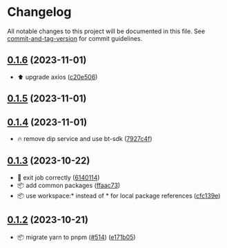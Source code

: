 # Changelog

All notable changes to this project will be documented in this file. See [commit-and-tag-version](https://github.com/absolute-version/commit-and-tag-version) for commit guidelines.

## [0.1.6](https://github.com/demokratie-live/democracy-development/compare/import-plenary-minutes@v0.1.5...import-plenary-minutes@v0.1.6) (2023-11-01)


* ⬆️ upgrade axios ([c20e506](https://github.com/demokratie-live/democracy-development/commit/c20e5065941172d6b4876b3927167d35d58ba38d))

## [0.1.5](https://github.com/demokratie-live/democracy-development/compare/import-plenary-minutes@v0.1.4...import-plenary-minutes@v0.1.5) (2023-11-01)

## [0.1.4](https://github.com/demokratie-live/democracy-development/compare/import-plenary-minutes@v0.1.3...import-plenary-minutes@v0.1.4) (2023-11-01)


* 🔥 remove dip service and use bt-sdk ([7927c4f](https://github.com/demokratie-live/democracy-development/commit/7927c4f4205ce7bc03e407ac5f36192117166fd2))

## [0.1.3](https://github.com/demokratie-live/democracy-development/compare/import-plenary-minutes@v0.1.2...import-plenary-minutes@v0.1.3) (2023-10-22)


* 🐛 exit job correctly ([6140114](https://github.com/demokratie-live/democracy-development/commit/6140114dcc6b31e5e2525d0cb8fcc684f1e28299))
* 📦️ add common packages ([ffaac73](https://github.com/demokratie-live/democracy-development/commit/ffaac738ab8bd2376bdc6f792c741a51df253002))
* 📦️ use workspace:* instead of * for local package references ([cfc139e](https://github.com/demokratie-live/democracy-development/commit/cfc139e62c56dcd67c363d45227bb7675acb863a))

## [0.1.2](https://github.com/demokratie-live/democracy-development/compare/import-plenary-minutes@v0.1.0...import-plenary-minutes@v0.1.2) (2023-10-21)


* 📦️ migrate yarn to pnpm ([#514](https://github.com/demokratie-live/democracy-development/issues/514)) ([e171b05](https://github.com/demokratie-live/democracy-development/commit/e171b05ac0b007e070c73e804f9322f61c95903b))
